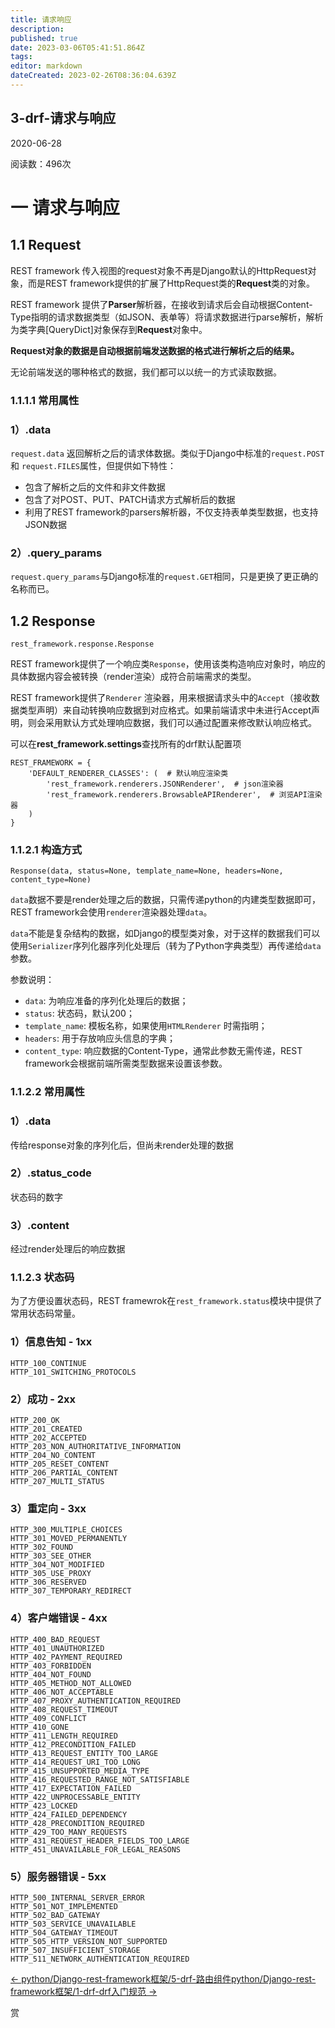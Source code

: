 ```yaml
---
title: 请求响应
description: 
published: true
date: 2023-03-06T05:41:51.864Z
tags: 
editor: markdown
dateCreated: 2023-02-26T08:36:04.639Z
---
```


## **3-drf-请求与响应**

2020-06-28

阅读数：496次

# **一 请求与响应**

## **1.1 Request**

REST framework 传入视图的request对象不再是Django默认的HttpRequest对象，而是REST framework提供的扩展了HttpRequest类的**Request**类的对象。

REST framework 提供了**Parser**解析器，在接收到请求后会自动根据Content-Type指明的请求数据类型（如JSON、表单等）将请求数据进行parse解析，解析为类字典[QueryDict]对象保存到**Request**对象中。

**Request对象的数据是自动根据前端发送数据的格式进行解析之后的结果。**

无论前端发送的哪种格式的数据，我们都可以以统一的方式读取数据。

### **1.1.1.1 常用属性**

### **1）.data**

`request.data` 返回解析之后的请求体数据。类似于Django中标准的`request.POST`和 `request.FILES`属性，但提供如下特性：

* 包含了解析之后的文件和非文件数据
* 包含了对POST、PUT、PATCH请求方式解析后的数据
* 利用了REST framework的parsers解析器，不仅支持表单类型数据，也支持JSON数据

### **2）.query_params**

`request.query_params`与Django标准的`request.GET`相同，只是更换了更正确的名称而已。

## **1.2 Response**

```
rest_framework.response.Response
```

REST framework提供了一个响应类`Response`，使用该类构造响应对象时，响应的具体数据内容会被转换（render渲染）成符合前端需求的类型。

REST framework提供了`Renderer` 渲染器，用来根据请求头中的`Accept`（接收数据类型声明）来自动转换响应数据到对应格式。如果前端请求中未进行Accept声明，则会采用默认方式处理响应数据，我们可以通过配置来修改默认响应格式。

可以在**rest_framework.settings**查找所有的drf默认配置项

```
REST_FRAMEWORK = {
    'DEFAULT_RENDERER_CLASSES': (  # 默认响应渲染类
        'rest_framework.renderers.JSONRenderer',  # json渲染器
        'rest_framework.renderers.BrowsableAPIRenderer',  # 浏览API渲染器
    )
}
```

### **1.1.2.1 构造方式**

```
Response(data, status=None, template_name=None, headers=None, content_type=None)
```

`data`数据不要是render处理之后的数据，只需传递python的内建类型数据即可，REST framework会使用`renderer`渲染器处理`data`。

`data`不能是复杂结构的数据，如Django的模型类对象，对于这样的数据我们可以使用`Serializer`序列化器序列化处理后（转为了Python字典类型）再传递给`data`参数。

参数说明：

* `data`: 为响应准备的序列化处理后的数据；
* `status`: 状态码，默认200；
* `template_name`: 模板名称，如果使用`HTMLRenderer` 时需指明；
* `headers`: 用于存放响应头信息的字典；
* `content_type`: 响应数据的Content-Type，通常此参数无需传递，REST framework会根据前端所需类型数据来设置该参数。

### **1.1.2.2 常用属性**

### **1）.data**

传给response对象的序列化后，但尚未render处理的数据

### **2）.status_code**

状态码的数字

### **3）.content**

经过render处理后的响应数据

### **1.1.2.3 状态码**

为了方便设置状态码，REST framewrok在`rest_framework.status`模块中提供了常用状态码常量。

### **1）信息告知 - 1xx**

```
HTTP_100_CONTINUE
HTTP_101_SWITCHING_PROTOCOLS
```

### **2）成功 - 2xx**

```
HTTP_200_OK
HTTP_201_CREATED
HTTP_202_ACCEPTED
HTTP_203_NON_AUTHORITATIVE_INFORMATION
HTTP_204_NO_CONTENT
HTTP_205_RESET_CONTENT
HTTP_206_PARTIAL_CONTENT
HTTP_207_MULTI_STATUS
```

### **3）重定向 - 3xx**

```
HTTP_300_MULTIPLE_CHOICES
HTTP_301_MOVED_PERMANENTLY
HTTP_302_FOUND
HTTP_303_SEE_OTHER
HTTP_304_NOT_MODIFIED
HTTP_305_USE_PROXY
HTTP_306_RESERVED
HTTP_307_TEMPORARY_REDIRECT
```

### **4）客户端错误 - 4xx**

```
HTTP_400_BAD_REQUEST
HTTP_401_UNAUTHORIZED
HTTP_402_PAYMENT_REQUIRED
HTTP_403_FORBIDDEN
HTTP_404_NOT_FOUND
HTTP_405_METHOD_NOT_ALLOWED
HTTP_406_NOT_ACCEPTABLE
HTTP_407_PROXY_AUTHENTICATION_REQUIRED
HTTP_408_REQUEST_TIMEOUT
HTTP_409_CONFLICT
HTTP_410_GONE
HTTP_411_LENGTH_REQUIRED
HTTP_412_PRECONDITION_FAILED
HTTP_413_REQUEST_ENTITY_TOO_LARGE
HTTP_414_REQUEST_URI_TOO_LONG
HTTP_415_UNSUPPORTED_MEDIA_TYPE
HTTP_416_REQUESTED_RANGE_NOT_SATISFIABLE
HTTP_417_EXPECTATION_FAILED
HTTP_422_UNPROCESSABLE_ENTITY
HTTP_423_LOCKED
HTTP_424_FAILED_DEPENDENCY
HTTP_428_PRECONDITION_REQUIRED
HTTP_429_TOO_MANY_REQUESTS
HTTP_431_REQUEST_HEADER_FIELDS_TOO_LARGE
HTTP_451_UNAVAILABLE_FOR_LEGAL_REASONS
```

### **5）服务器错误 - 5xx**

```
HTTP_500_INTERNAL_SERVER_ERROR
HTTP_501_NOT_IMPLEMENTED
HTTP_502_BAD_GATEWAY
HTTP_503_SERVICE_UNAVAILABLE
HTTP_504_GATEWAY_TIMEOUT
HTTP_505_HTTP_VERSION_NOT_SUPPORTED
HTTP_507_INSUFFICIENT_STORAGE
HTTP_511_NETWORK_AUTHENTICATION_REQUIRED
```

[← python/Django-rest-framework框架/5-drf-路由组件](http://www.liuqingzheng.top/python/Django-rest-framework%E6%A1%86%E6%9E%B6/5-drf-%E8%B7%AF%E7%94%B1%E7%BB%84%E4%BB%B6/)​[python/Django-rest-framework框架/1-drf-drf入门规范 →](http://www.liuqingzheng.top/python/Django-rest-framework%E6%A1%86%E6%9E%B6/1-drf-drf%E5%85%A5%E9%97%A8%E8%A7%84%E8%8C%83/)

赏